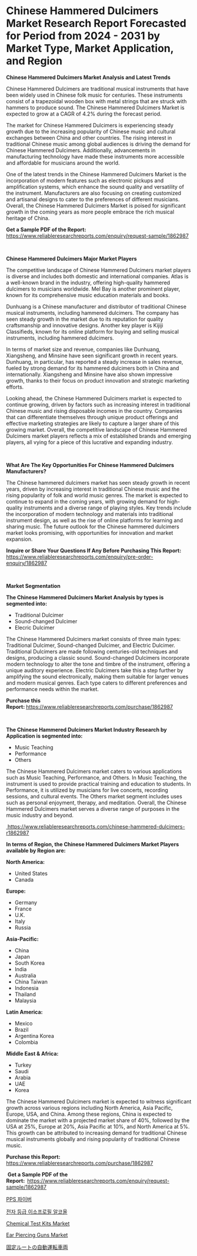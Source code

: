 <p><h1>Chinese Hammered Dulcimers Market Research Report Forecasted for Period from 2024 -  2031 by Market Type, Market Application, and Region</h1></p><p><strong>Chinese Hammered Dulcimers Market Analysis and Latest Trends</strong></p>
<p><p>Chinese Hammered Dulcimers are traditional musical instruments that have been widely used in Chinese folk music for centuries. These instruments consist of a trapezoidal wooden box with metal strings that are struck with hammers to produce sound. The Chinese Hammered Dulcimers Market is expected to grow at a CAGR of 4.2% during the forecast period.</p><p>The market for Chinese Hammered Dulcimers is experiencing steady growth due to the increasing popularity of Chinese music and cultural exchanges between China and other countries. The rising interest in traditional Chinese music among global audiences is driving the demand for Chinese Hammered Dulcimers. Additionally, advancements in manufacturing technology have made these instruments more accessible and affordable for musicians around the world.</p><p>One of the latest trends in the Chinese Hammered Dulcimers Market is the incorporation of modern features such as electronic pickups and amplification systems, which enhance the sound quality and versatility of the instrument. Manufacturers are also focusing on creating customized and artisanal designs to cater to the preferences of different musicians. Overall, the Chinese Hammered Dulcimers Market is poised for significant growth in the coming years as more people embrace the rich musical heritage of China.</p></p>
<p><strong>Get a Sample PDF of the Report:&nbsp;</strong> <a href="https://www.reliableresearchreports.com/enquiry/request-sample/1862987">https://www.reliableresearchreports.com/enquiry/request-sample/1862987</a></p>
<p>&nbsp;</p>
<p><strong>Chinese Hammered Dulcimers Major Market Players</strong></p>
<p><p>The competitive landscape of Chinese Hammered Dulcimers market players is diverse and includes both domestic and international companies. Atlas is a well-known brand in the industry, offering high-quality hammered dulcimers to musicians worldwide. Mel Bay is another prominent player, known for its comprehensive music education materials and books.</p><p>Dunhuang is a Chinese manufacturer and distributor of traditional Chinese musical instruments, including hammered dulcimers. The company has seen steady growth in the market due to its reputation for quality craftsmanship and innovative designs. Another key player is Kijiji Classifieds, known for its online platform for buying and selling musical instruments, including hammered dulcimers.</p><p>In terms of market size and revenue, companies like Dunhuang, Xiangsheng, and Minsine have seen significant growth in recent years. Dunhuang, in particular, has reported a steady increase in sales revenue, fueled by strong demand for its hammered dulcimers both in China and internationally. Xiangsheng and Minsine have also shown impressive growth, thanks to their focus on product innovation and strategic marketing efforts.</p><p>Looking ahead, the Chinese Hammered Dulcimers market is expected to continue growing, driven by factors such as increasing interest in traditional Chinese music and rising disposable incomes in the country. Companies that can differentiate themselves through unique product offerings and effective marketing strategies are likely to capture a larger share of this growing market. Overall, the competitive landscape of Chinese Hammered Dulcimers market players reflects a mix of established brands and emerging players, all vying for a piece of this lucrative and expanding industry.</p></p>
<p>&nbsp;</p>
<p><strong>What Are The Key Opportunities For Chinese Hammered Dulcimers Manufacturers?</strong></p>
<p><p>The Chinese hammered dulcimers market has seen steady growth in recent years, driven by increasing interest in traditional Chinese music and the rising popularity of folk and world music genres. The market is expected to continue to expand in the coming years, with growing demand for high-quality instruments and a diverse range of playing styles. Key trends include the incorporation of modern technology and materials into traditional instrument design, as well as the rise of online platforms for learning and sharing music. The future outlook for the Chinese hammered dulcimers market looks promising, with opportunities for innovation and market expansion.</p></p>
<p><strong>Inquire or Share Your Questions If Any Before Purchasing This Report:</strong> <a href="https://www.reliableresearchreports.com/enquiry/pre-order-enquiry/1862987">https://www.reliableresearchreports.com/enquiry/pre-order-enquiry/1862987</a></p>
<p>&nbsp;</p>
<p><strong>Market Segmentation</strong></p>
<p><strong>The Chinese Hammered Dulcimers Market Analysis by types is segmented into:</strong></p>
<p><ul><li>Traditional Dulcimer</li><li>Sound-changed Dulcimer</li><li>Elecric Dulcimer</li></ul></p>
<p><p>The Chinese Hammered Dulcimers market consists of three main types: Traditional Dulcimer, Sound-changed Dulcimer, and Electric Dulcimer. Traditional Dulcimers are made following centuries-old techniques and designs, producing a classic sound. Sound-changed Dulcimers incorporate modern technology to alter the tone and timbre of the instrument, offering a unique auditory experience. Electric Dulcimers take this a step further by amplifying the sound electronically, making them suitable for larger venues and modern musical genres. Each type caters to different preferences and performance needs within the market.</p></p>
<p><strong>Purchase this Report:&nbsp;</strong><a href="https://www.reliableresearchreports.com/purchase/1862987">https://www.reliableresearchreports.com/purchase/1862987</a></p>
<p>&nbsp;</p>
<p><strong>The Chinese Hammered Dulcimers Market Industry Research by Application is segmented into:</strong></p>
<p><ul><li>Music Teaching</li><li>Performance</li><li>Others</li></ul></p>
<p><p>The Chinese Hammered Dulcimers market caters to various applications such as Music Teaching, Performance, and Others. In Music Teaching, the instrument is used to provide practical training and education to students. In Performance, it is utilized by musicians for live concerts, recording sessions, and cultural events. The Others market segment includes uses such as personal enjoyment, therapy, and meditation. Overall, the Chinese Hammered Dulcimers market serves a diverse range of purposes in the music industry and beyond.</p></p>
<p><a href="https://www.reliableresearchreports.com/chinese-hammered-dulcimers-r1862987">&nbsp;https://www.reliableresearchreports.com/chinese-hammered-dulcimers-r1862987</a></p>
<p><strong>In terms of Region, the Chinese Hammered Dulcimers Market Players available by Region are:</strong></p>
<p>
    <p> <strong> North America: </strong>
        <ul>
            <li>United States</li>
            <li>Canada</li>
        </ul>
        </p> 
    <p> <strong> Europe: </strong>
        <ul>
            <li>Germany</li>
            <li>France</li>
            <li>U.K.</li>
            <li>Italy</li>
            <li>Russia</li>
        </ul>
        </p> 
    <p> <strong> Asia-Pacific: </strong>
        <ul>
            <li>China</li>
            <li>Japan</li>
            <li>South Korea</li>
            <li>India</li>
            <li>Australia</li>
            <li>China Taiwan</li>
            <li>Indonesia</li>
            <li>Thailand</li>
            <li>Malaysia</li>
        </ul>
        </p> 
    <p> <strong> Latin America: </strong>
        <ul>
            <li>Mexico</li>
            <li>Brazil</li>
            <li>Argentina Korea</li>
            <li>Colombia</li>
        </ul>
        </p> 
    <p> <strong> Middle East & Africa: </strong>
        <ul>
            <li>Turkey</li>
            <li>Saudi</li>
            <li>Arabia</li>
            <li>UAE</li>
            <li>Korea</li>
        </ul>
    </p>
    </p>
<p><p>The Chinese Hammered Dulcimers market is expected to witness significant growth across various regions including North America, Asia Pacific, Europe, USA, and China. Among these regions, China is expected to dominate the market with a projected market share of 40%, followed by the USA at 25%, Europe at 20%, Asia Pacific at 10%, and North America at 5%. This growth can be attributed to increasing demand for traditional Chinese musical instruments globally and rising popularity of traditional Chinese music.</p></p>
<p><strong>Purchase this Report: </strong><a href="https://www.reliableresearchreports.com/purchase/1862987">https://www.reliableresearchreports.com/purchase/1862987</a></p>
<p>&nbsp;<strong>Get a Sample PDF of the Report:&nbsp;&nbsp;</strong><a href="https://www.reliableresearchreports.com/enquiry/request-sample/1862987">https://www.reliableresearchreports.com/enquiry/request-sample/1862987</a></p>
<p><strong></strong></p>
<p><p><a href="https://github.com/mithunmistry2258/Market-Research-Report-List-1/blob/main/8134712154009.md">PPS 파이버</a></p><p><a href="https://github.com/DavidRobb19/Market-Research-Report-List-1/blob/main/5153863154008.md">전자 등급 이소프로필 알코올</a></p><p><a href="https://github.com/liliskanaya73/Market-Research-Report-List-1/blob/main/chemical-test-kits-market.md">Chemical Test Kits Market</a></p><p><a href="https://github.com/mooaaztarek/Market-Research-Report-List-1/blob/main/ear-piercing-guns-market.md">Ear Piercing Guns Market</a></p><p><a href="https://medium.com/@reyeshowell655/2024%E5%B9%B4%E3%81%8B%E3%82%892031%E5%B9%B4%E3%81%BE%E3%81%A7%E3%81%AE%E5%9B%BA%E5%AE%9A%E7%B5%8C%E8%B7%AF%E8%87%AA%E5%BE%8B%E5%9E%8B%E8%BB%8A%E4%B8%A1%E5%B8%82%E5%A0%B4%E3%82%B7%E3%82%A7%E3%82%A2%E3%81%A8%E7%AB%B6%E4%BA%89%E7%92%B0%E5%A2%83%E3%81%AB%E5%AF%BE%E3%81%99%E3%82%8B%E6%B4%9E%E5%AF%9F-f9b220e91fc9">固定ルートの自動運転車両</a></p></p>